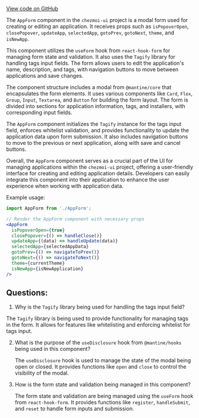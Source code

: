 [View code on GitHub](https://github.com/johan-weitner/chezmoi-ui.git/client/src/components/AppForm.jsx)

The `AppForm` component in the `chezmoi-ui` project is a modal form used for creating or editing an application. It receives props such as `isPopoverOpen`, `closePopover`, `updateApp`, `selectedApp`, `gotoPrev`, `gotoNext`, `theme`, and `isNewApp`. 

This component utilizes the `useForm` hook from `react-hook-form` for managing form state and validation. It also uses the `Tagify` library for handling tags input fields. The form allows users to edit the application's name, description, and tags, with navigation buttons to move between applications and save changes.

The component structure includes a modal from `@mantine/core` that encapsulates the form elements. It uses various components like `Card`, `Flex`, `Group`, `Input`, `Textarea`, and `Button` for building the form layout. The form is divided into sections for application information, tags, and installers, with corresponding input fields.

The `AppForm` component initializes the `Tagify` instance for the tags input field, enforces whitelist validation, and provides functionality to update the application data upon form submission. It also includes navigation buttons to move to the previous or next application, along with save and cancel buttons.

Overall, the `AppForm` component serves as a crucial part of the UI for managing applications within the `chezmoi-ui` project, offering a user-friendly interface for creating and editing application details. Developers can easily integrate this component into their application to enhance the user experience when working with application data. 

Example usage:
```jsx
import AppForm from './AppForm';

// Render the AppForm component with necessary props
<AppForm 
  isPopoverOpen={true}
  closePopover={() => handleClose()}
  updateApp={(data) => handleUpdate(data)}
  selectedApp={selectedAppData}
  gotoPrev={() => navigateToPrev()}
  gotoNext={() => navigateToNext()}
  theme={currentTheme}
  isNewApp={isNewApplication}
/>
```
## Questions: 
 1. Why is the `Tagify` library being used for handling the tags input field?
   
   The `Tagify` library is being used to provide functionality for managing tags in the form. It allows for features like whitelisting and enforcing whitelist for tags input.

2. What is the purpose of the `useDisclosure` hook from `@mantine/hooks` being used in this component?

   The `useDisclosure` hook is used to manage the state of the modal being open or closed. It provides functions like `open` and `close` to control the visibility of the modal.

3. How is the form state and validation being managed in this component?

   The form state and validation are being managed using the `useForm` hook from `react-hook-form`. It provides functions like `register`, `handleSubmit`, and `reset` to handle form inputs and submission.